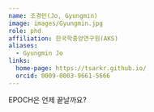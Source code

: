 ```yaml
---
name: 조경민(Jo, Gyungmin)
image: images/Gyungmin.jpg
role: phd
affiliation: 한국학중앙연구원(AKS)
aliases:
  - Gyungmin Jo
links:
  home-page: https://tsarkr.github.io/
  orcid: 0009-0003-9661-5666
---
```


EPOCH은 언제 끝날까요?